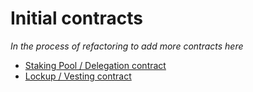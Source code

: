 # Initial contracts

*In the process of refactoring to add more contracts here*

- [Staking Pool / Delegation contract](./staking-pool/)
- [Lockup / Vesting contract](./lockup/)
